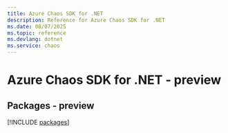 ```yaml
---
title: Azure Chaos SDK for .NET
description: Reference for Azure Chaos SDK for .NET
ms.date: 08/07/2025
ms.topic: reference
ms.devlang: dotnet
ms.service: chaos
---
```

# Azure Chaos SDK for .NET - preview
## Packages - preview
[!INCLUDE [packages](chaos-index.md)]